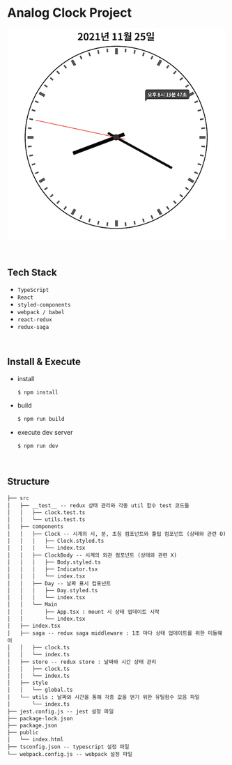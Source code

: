 # Analog Clock Project

![clock](assets/images/README/clock.png)

<br>

## Tech Stack

- `TypeScript`
- `React`
- `styled-components`
- `webpack / babel`
- `react-redux`
- `redux-saga`

<br>

## Install & Execute

- install

  ```bash
  $ npm install
  ```

- build

  ```bash
  $ npm run build
  ```

- execute dev server

  ```bash
  $ npm run dev
  ```

<br>

## Structure

```
├── src
│   ├── __test__ -- redux 상태 관리와 각종 util 함수 test 코드들
│   │   ├── clock.test.ts
│   │   └── utils.test.ts
│   ├── components
│   │   ├── Clock -- 시계의 시, 분, 초침 컴포넌트와 툴팁 컴포넌트 (상태와 관련 O)
│   │   │   ├── Clock.styled.ts
│   │   │   └── index.tsx
│   │   ├── ClockBody -- 시계의 외관 컴포넌트 (상태와 관련 X)
│   │   │   ├── Body.styled.ts
│   │   │   ├── Indicator.tsx
│   │   │   └── index.tsx
│   │   ├── Day -- 날짜 표시 컴포넌트
│   │   │   ├── Day.styled.ts
│   │   │   └── index.tsx
│   │   └── Main
│   │       ├── App.tsx : mount 시 상태 업데이트 시작
│   │       └── index.tsx
│   ├── index.tsx
│   ├── saga -- redux saga middleware : 1초 마다 상태 업데이트를 위한 미들웨어
│   │   ├── clock.ts
│   │   └── index.ts
│   ├── store -- redux store : 날짜와 시간 상태 관리
│   │   ├── clock.ts
│   │   └── index.ts
│   ├── style
│   │   └── global.ts
│   └── utils : 날짜와 시간을 통해 각종 값을 얻기 위한 유틸함수 모음 파일
│       └── index.ts
├── jest.config.js -- jest 설정 파일
├── package-lock.json
├── package.json
├── public
│   └── index.html
├── tsconfig.json -- typescript 설정 파일
└── webpack.config.js -- webpack 설정 파일
```